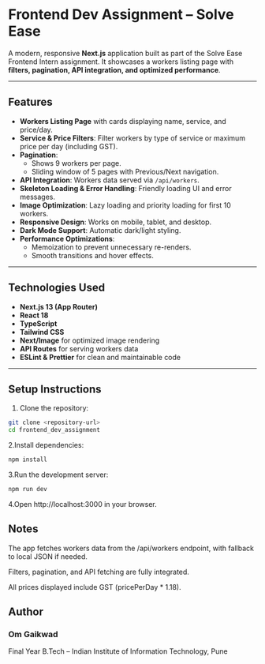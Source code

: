# Frontend Dev Assignment – Solve Ease

A modern, responsive **Next.js** application built as part of the Solve Ease Frontend Intern assignment. It showcases a workers listing page with **filters, pagination, API integration, and optimized performance**.

---

## Features

- **Workers Listing Page** with cards displaying name, service, and price/day.
- **Service & Price Filters**: Filter workers by type of service or maximum price per day (including GST).
- **Pagination**:
  - Shows 9 workers per page.
  - Sliding window of 5 pages with Previous/Next navigation.
- **API Integration**: Workers data served via `/api/workers`.
- **Skeleton Loading & Error Handling**: Friendly loading UI and error messages.
- **Image Optimization**: Lazy loading and priority loading for first 10 workers.
- **Responsive Design**: Works on mobile, tablet, and desktop.
- **Dark Mode Support**: Automatic dark/light styling.
- **Performance Optimizations**:
  - Memoization to prevent unnecessary re-renders.
  - Smooth transitions and hover effects.

---

## Technologies Used

- **Next.js 13 (App Router)**
- **React 18**
- **TypeScript**
- **Tailwind CSS**
- **Next/Image** for optimized image rendering
- **API Routes** for serving workers data
- **ESLint & Prettier** for clean and maintainable code

---

## Setup Instructions

1. Clone the repository:

```bash
git clone <repository-url>
cd frontend_dev_assignment
```
2.Install dependencies:
```bash
npm install
```
3.Run the development server:
```bash
npm run dev
```
4.Open http://localhost:3000 in your browser.


## Notes

The app fetches workers data from the /api/workers endpoint, with fallback to local JSON if needed.

Filters, pagination, and API fetching are fully integrated.

All prices displayed include GST (pricePerDay * 1.18).


## Author

### Om Gaikwad
Final Year B.Tech – Indian Institute of Information Technology, Pune
